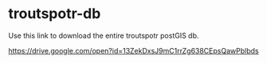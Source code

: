 # troutspotr-db

Use this link to download the entire troutspotr postGIS db.

https://drive.google.com/open?id=13ZekDxsJ9mC1rrZg638CEpsQawPblbds

